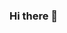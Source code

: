 ### Hi there 👋

<!--
**mrersan/mrersan** is a ✨ _special_ ✨ repository because its `README.md` (this file) appears on your GitHub profile.

Here are some ideas to get you started:


- 🌱 I’m currently learning Java and studying Software Engineering.
Link (https://https://bau.edu.tr/icerik/3885-yazilim-muhendisligi )
